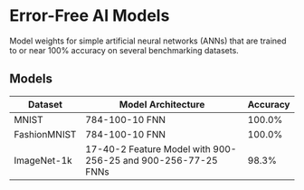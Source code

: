 # Error-Free AI Models
Model weights for simple artificial neural networks (ANNs) that are trained to or near 100% accuracy on several benchmarking datasets. 

## Models
| Dataset  | Model Architecture | Accuracy |
| ------------- | ------------- | ------------- |
| MNIST  | 784-100-10 FNN  | 100.0% |
| FashionMNIST  | 784-100-10 FNN  | 100.0% |
| ImageNet-1k | 17-40-2 Feature Model with 900-256-25 and 900-256-77-25 FNNs |  98.3% |

